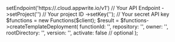 <?php

use Appwrite\Client;
use Appwrite\Services\Functions;

$client = (new Client())
    ->setEndpoint('https://<REGION>.cloud.appwrite.io/v1') // Your API Endpoint
    ->setProject('<YOUR_PROJECT_ID>') // Your project ID
    ->setKey('<YOUR_API_KEY>'); // Your secret API key

$functions = new Functions($client);

$result = $functions->createTemplateDeployment(
    functionId: '<FUNCTION_ID>',
    repository: '<REPOSITORY>',
    owner: '<OWNER>',
    rootDirectory: '<ROOT_DIRECTORY>',
    version: '<VERSION>',
    activate: false // optional
);